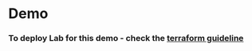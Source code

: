 # Demo
### To deploy Lab for this demo - check the [terraform guideline](../../../TERRAFORM-GUIDE.md)
